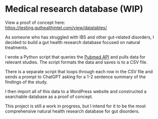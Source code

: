 # Medical research database (WIP)

View a proof of concept here: https://testing.guthealthintel.com/view/datatables/ 

As someone who has struggled with IBS and other gut-related disorders, I decided to build a gut health research database focused on natural treatments.

I wrote a Python script that queries the [Pubmed API](https://www.ncbi.nlm.nih.gov/home/develop/api/) and pulls data for relevant studies. The script formats the data and saves is to a CSV file.

There is a separate script that loops through each row in the CSV file and sends a prompt to ChatGPT asking for a 1-2 sentence summary of the findings of the study.

I then import all of this data to a WordPress website and constructed a searchable database as a proof of concept.

This project is still a work in progress, but I intend for it to be the most comprehensive natural health research database for gut disorders.
